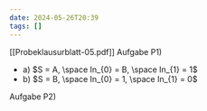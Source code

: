```yaml
---
date: 2024-05-26T20:39
tags: []
---
```

[[Probeklausurblatt-05.pdf]]
Aufgabe P1)
- a) $S = A, \space In_{0} = B, \space In_{1} = 1$
- b) $S = B, \space In_{0} = 1, \space In_{1} = 0$

Aufgabe P2)
